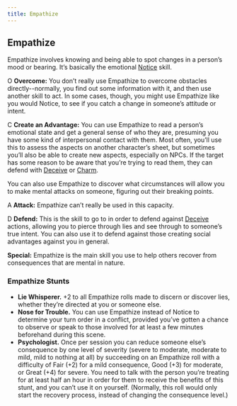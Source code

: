 ```yaml
---
title: Empathize
---
```


## Empathize
Empathize involves knowing and being able to spot changes in a person’s mood or bearing. It’s basically the emotional [Notice](/skills/notice) skill.

<span class="fate-font big">O</span> **Overcome:** You don’t really use Empathize to overcome obstacles directly--normally, you find out some information with it, and then use another skill to act. In some cases, though, you might use Empathize like you would Notice, to see if you catch a change in someone’s attitude or intent.

<span class="fate-font big">C</span> **Create an Advantage:** You can use Empathize to read a person’s emotional state and get a general sense of who they are, presuming you have some kind of interpersonal contact with them. Most often, you’ll use this to assess the aspects on another character’s sheet, but sometimes you’ll also be able to create new aspects, especially on NPCs. If the target has some reason to be aware that you’re trying to read them, they can defend with [Deceive](/skills/deceive) or [Charm](/skills/charm).

You can also use Empathize to discover what circumstances will allow you to make mental attacks on someone, figuring out their breaking points.

<span class="fate-font big">A</span> **Attack:** Empathize can’t really be used in this capacity.

<span class="fate-font big">D</span> **Defend:** This is the skill to go to in order to defend against [Deceive](/skills/deceive) actions, allowing you to pierce through lies and see through to someone’s true intent. You can also use it to defend against those creating social advantages against you in general.

**Special:** Empathize is the main skill you use to help others recover from consequences that are mental in nature.

### Empathize Stunts
- **Lie Whisperer.** +2 to all Empathize rolls made to discern or discover lies, whether they’re directed at you or someone else.
- **Nose for Trouble.** You can use Empathize instead of Notice to determine your turn order in a conflict, provided you’ve gotten a chance to observe or speak to those involved for at least a few minutes beforehand during this scene.
- **Psychologist.** Once per session you can reduce someone else’s consequence by one level of severity (severe to moderate, moderate to mild, mild to nothing at all) by succeeding on an Empathize roll with a difficulty of Fair (+2) for a mild consequence, Good (+3) for moderate, or Great (+4) for severe. You need to talk with the person you’re treating for at least half an hour in order for them to receive the benefits of this stunt, and you can’t use it on yourself. (Normally, this roll would only start the recovery process, instead of changing the consequence level.)
